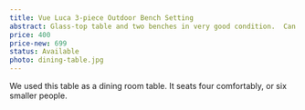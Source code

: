 ```yaml
---
title: Vue Luca 3-piece Outdoor Bench Setting
abstract: Glass-top table and two benches in very good condition.  Can be used outdoors, but we used it inside.
price: 400
price-new: 699
status: Available
photo: dining-table.jpg
---
```

We used this table as a dining room table.  It seats four comfortably, or six smaller people.
